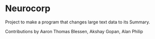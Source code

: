 # Neurocorp

Project to make a program that changes large text data to its Summary.


Contributions by Aaron Thomas Blessen, Akshay Gopan, Alan Philip
